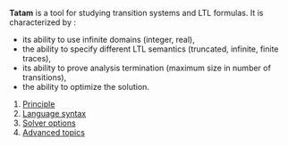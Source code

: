 **Tatam** is a tool for studying transition systems and LTL formulas. It is characterized by :
- its ability to use infinite domains (integer, real),
- the ability to specify different LTL semantics (truncated, infinite, finite traces),
- its ability to prove analysis termination (maximum size in number of transitions),
- the ability to optimize the solution.

1. [Principle](principle.md)
2. [Language syntax](syntax.md)
3. [Solver options](options.md)
4. [Advanced topics](advanced.md)